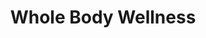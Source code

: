 ---
layout: project-alt
slug: whole-body-wellness
title: Whole Body Wellness
title_html: Whole<br>Body<br>Wellness
description_html: For this project, we began with a clear vision in mind, to create a versatile digital sanctuary. They needed a space to sell and host live and prerecorded courses, downloadable ebooks, and insightful blog posts, all united under one virtual roof.<br><br>To translate this vision into reality, we designed distinct spaces on their website:<br><br><ul><li>Shop for their digital products, allowing visitors to explore and invest in their offerings.</li><li>Secure, password-protected member's area for exclusive course access, fostering a sense of community and belonging.</li><li>Engaging blog space designed to attract and educate their audience, complemented by a powerful archive and search tool.<br><br>This deliberate structure served as the blueprint for their website, strategically aligning with their brand strategy of feminine, modern, easy to apply, and informative. 
featured-image: /images/portfolio-projects/whole-body-wellness/wbw-featured-image.jpg
gallery: 
  - image: /images/portfolio-projects/whole-body-wellness/wbw-mobile.jpg
    alt-text: Mobile View of the Whole Body Wellness Website
  - image: /images/portfolio-projects/whole-body-wellness/wbw-laptop.png
    alt-text: Laptop View of the Whole Body Wellness Website
  - image: /images/samkalpa-portfolio-10.jpg
    alt-text: Stylish Desk Space 
domain: https://wholebodywellness.samkalpacreative.com
seo: 
  title: Wellness Website
  description: Discover our approach to this Ayurvedic website project, featuring a seamless e-commerce shop, secure member's area, and engaging blog space, perfectly aligned with a feminine, modern, and informative brand strategy.
  keywords: Wellness Blog Design, Ayurveda Blog Design, Web Development for Wellness Brands, Membership Website Develeopment, Web Development for Online Course, Custom E-Comerce Shop
  social_image: /images/portfolio-projects/whole-body-wellness/wbw-laptop.png
  hide-from-google: false
---